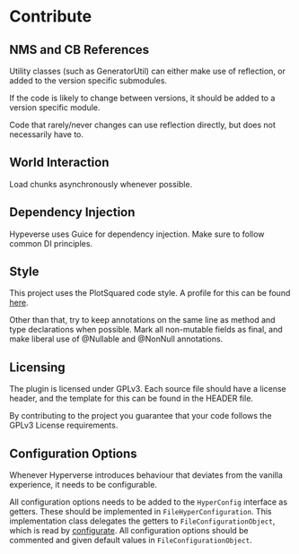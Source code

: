 # Contribute

## NMS and CB References

Utility classes (such as GeneratorUtil) can either
make use of reflection, or added to the version specific
submodules.

If the code is likely to change between versions,
it should be added to a version specific module.

Code that rarely/never changes can use reflection directly,
but does not necessarily have to.

## World Interaction

Load chunks asynchronously whenever possible.

## Dependency Injection

Hypeverse uses Guice for dependency injection. 
Make sure to follow common DI principles.

## Style

This project uses the PlotSquared code style.
A profile for this can be found [here](https://github.com/IntellectualSites/PlotSquared/blob/v5/code_style.xml).

Other than that, try to keep annotations on the same line
as method and type declarations when possible. Mark
all non-mutable fields as final, and make liberal
use of @Nullable and @NonNull annotations.

## Licensing

The plugin is licensed under GPLv3. Each source file
should have a license header, and the template for this
can be found in the HEADER file.

By contributing to the project you guarantee that your
code follows the GPLv3 License requirements.

## Configuration Options

Whenever Hyperverse introduces behaviour that deviates from
the vanilla experience, it needs to be configurable.

All configuration options needs to be added to the `HyperConfig`
interface as getters. These should be implemented in 
`FileHyperConfiguration`. This implementation class delegates
the getters to `FileConfigurationObject`, which is read by 
[configurate](https://github.com/SpongePowered/Configurate). 
All configuration options should be commented and given default
values in `FileConfigurationObject`.

